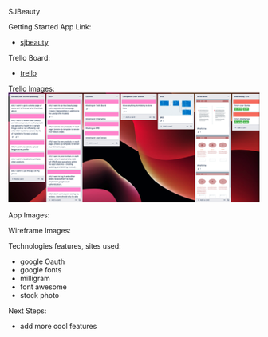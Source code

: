 SJBeauty

Getting Started 
App Link:
- [sjbeauty](https://sj-beauty-reviews.herokuapp.com/)
  
Trello Board:
- [trello](https://trello.com/b/S3T3ztEl/sjbeauty)

Trello Images:
![](images/trello-board.png)

App Images:

Wireframe Images:

Technologies features, sites used:
- google Oauth
- google fonts
- milligram
- font awesome
- stock photo

Next Steps:
- add more cool features




